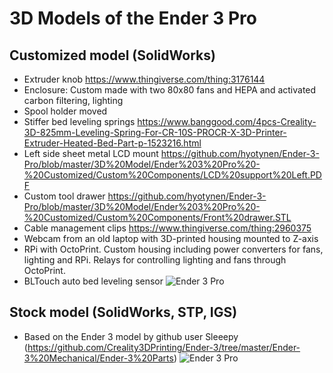 # 3D Models of the Ender 3 Pro

## Customized model (SolidWorks)
- Extruder knob https://www.thingiverse.com/thing:3176144
- Enclosure: Custom made with two 80x80 fans and HEPA and activated carbon filtering, lighting
- Spool holder moved
- Stiffer bed leveling springs https://www.banggood.com/4pcs-Creality-3D-825mm-Leveling-Spring-For-CR-10S-PROCR-X-3D-Printer-Extruder-Heated-Bed-Part-p-1523216.html
- Left side sheet metal LCD mount https://github.com/hyotynen/Ender-3-Pro/blob/master/3D%20Model/Ender%203%20Pro%20-%20Customized/Custom%20Components/LCD%20support%20Left.PDF
- Custom tool drawer https://github.com/hyotynen/Ender-3-Pro/blob/master/3D%20Model/Ender%203%20Pro%20-%20Customized/Custom%20Components/Front%20drawer.STL
- Cable management clips https://www.thingiverse.com/thing:2960375
- Webcam from an old laptop with 3D-printed housing mounted to Z-axis
- RPi with OctoPrint. Custom housing including power converters for fans, lighting and RPi. Relays for controlling lighting and fans through OctoPrint.
- BLTouch auto bed leveling sensor
![Ender 3 Pro](https://raw.githubusercontent.com/hyotynen/Ender-3-Pro/master/3D%20Model/Ender%203%20Pro%20Customized.png?raw=true "Ender 3 Pro Customized")

## Stock model (SolidWorks, STP, IGS)
- Based on the Ender 3 model by github user Sleeepy (https://github.com/Creality3DPrinting/Ender-3/tree/master/Ender-3%20Mechanical/Ender-3%20Parts)
![Ender 3 Pro](https://raw.githubusercontent.com/hyotynen/Ender-3-Pro/master/Ender%203%20Pro.png?raw=true "Ender 3 Pro")
